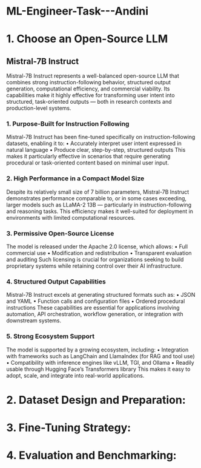 # ML-Engineer-Task---Andini

# 1. Choose an Open-Source LLM
## Mistral-7B Instruct

Mistral-7B Instruct represents a well-balanced open-source LLM that combines strong instruction-following behavior, structured output generation, computational efficiency, and commercial viability. Its capabilities make it highly effective for transforming user intent into structured, task-oriented outputs — both in research contexts and production-level systems.

### 1. Purpose-Built for Instruction Following
Mistral-7B Instruct has been fine-tuned specifically on instruction-following datasets, enabling it to:
•	Accurately interpret user intent expressed in natural language
•	Produce clear, step-by-step, structured outputs
This makes it particularly effective in scenarios that require generating procedural or task-oriented content based on minimal user input.
### 2. High Performance in a Compact Model Size
Despite its relatively small size of 7 billion parameters, Mistral-7B Instruct demonstrates performance comparable to, or in some cases exceeding, larger models such as LLaMA-2 13B — particularly in instruction-following and reasoning tasks. This efficiency makes it well-suited for deployment in environments with limited computational resources.
### 3. Permissive Open-Source License
The model is released under the Apache 2.0 license, which allows:
•	Full commercial use
•	Modification and redistribution
•	Transparent evaluation and auditing
Such licensing is crucial for organizations seeking to build proprietary systems while retaining control over their AI infrastructure.
### 4. Structured Output Capabilities
Mistral-7B Instruct excels at generating structured formats such as:
•	JSON and YAML
•	Function calls and configuration files
•	Ordered procedural instructions
These capabilities are essential for applications involving automation, API orchestration, workflow generation, or integration with downstream systems.
### 5. Strong Ecosystem Support
The model is supported by a growing ecosystem, including:
•	Integration with frameworks such as LangChain and LlamaIndex (for RAG and tool use)
•	Compatibility with inference engines like vLLM, TGI, and Ollama
•	Readily usable through Hugging Face’s Transformers library
This makes it easy to adopt, scale, and integrate into real-world applications.

# 2.	Dataset Design and Preparation: 
# 3.	Fine-Tuning Strategy: 
# 4.	Evaluation and Benchmarking: 
